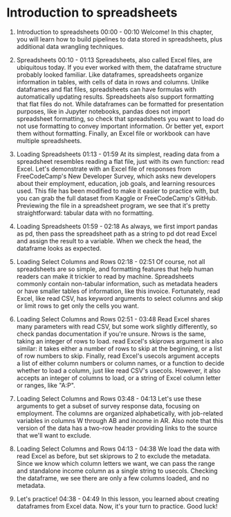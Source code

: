 # Introduction to spreadsheets

1. Introduction to spreadsheets
00:00 - 00:10
Welcome! In this chapter, you will learn how to build pipelines to data stored in spreadsheets, plus additional data wrangling techniques.

2. Spreadsheets
00:10 - 01:13
Spreadsheets, also called Excel files, are ubiquitous today. If you ever worked with them, the dataframe structure probably looked familiar. Like dataframes, spreadsheets organize information in tables, with cells of data in rows and columns. Unlike dataframes and flat files, spreadsheets can have formulas with automatically updating results. Spreadsheets also support formatting that flat files do not. While dataframes can be formatted for presentation purposes, like in Jupyter notebooks, pandas does not import spreadsheet formatting, so check that spreadsheets you want to load do not use formatting to convey important information. Or better yet, export them without formatting. Finally, an Excel file or workbook can have multiple spreadsheets.

3. Loading Spreadsheets
01:13 - 01:59
At its simplest, reading data from a spreadsheet resembles reading a flat file, just with its own function: read Excel. Let's demonstrate with an Excel file of responses from FreeCodeCamp's New Developer Survey, which asks new developers about their employment, education, job goals, and learning resources used. This file has been modified to make it easier to practice with, but you can grab the full dataset from Kaggle or FreeCodeCamp's GitHub. Previewing the file in a spreadsheet program, we see that it's pretty straightforward: tabular data with no formatting.

4. Loading Spreadsheets
01:59 - 02:18
As always, we first import pandas as pd, then pass the spreadsheet path as a string to pd dot read Excel and assign the result to a variable. When we check the head, the dataframe looks as expected.

5. Loading Select Columns and Rows
02:18 - 02:51
Of course, not all spreadsheets are so simple, and formatting features that help human readers can make it trickier to read by machine. Spreadsheets commonly contain non-tabular information, such as metadata headers or have smaller tables of information, like this invoice. Fortunately, read Excel, like read CSV, has keyword arguments to select columns and skip or limit rows to get only the cells you want.

6. Loading Select Columns and Rows
02:51 - 03:48
Read Excel shares many parameters with read CSV, but some work slightly differently, so check pandas documentation if you're unsure. Nrows is the same, taking an integer of rows to load. read Excel's skiprows argument is also similar: it takes either a number of rows to skip at the beginning, or a list of row numbers to skip. Finally, read Excel's usecols argument accepts a list of either column numbers or column names, or a function to decide whether to load a column, just like read CSV's usecols. However, it also accepts an integer of columns to load, or a string of Excel column letter or ranges, like "A:P".

7. Loading Select Columns and Rows
03:48 - 04:13
Let's use these arguments to get a subset of survey response data, focusing on employment. The columns are organized alphabetically, with job-related variables in columns W through AB and income in AR. Also note that this version of the data has a two-row header providing links to the source that we'll want to exclude.

8. Loading Select Columns and Rows
04:13 - 04:38
We load the data with read Excel as before, but set skiprows to 2 to exclude the metadata. Since we know which column letters we want, we can pass the range and standalone income column as a single string to usecols. Checking the dataframe, we see there are only a few columns loaded, and no metadata.

9. Let's practice!
04:38 - 04:49
In this lesson, you learned about creating dataframes from Excel data. Now, it's your turn to practice. Good luck!